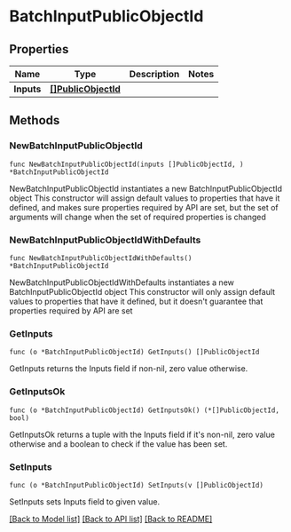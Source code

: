 # BatchInputPublicObjectId

## Properties

Name | Type | Description | Notes
------------ | ------------- | ------------- | -------------
**Inputs** | [**[]PublicObjectId**](PublicObjectId.md) |  | 

## Methods

### NewBatchInputPublicObjectId

`func NewBatchInputPublicObjectId(inputs []PublicObjectId, ) *BatchInputPublicObjectId`

NewBatchInputPublicObjectId instantiates a new BatchInputPublicObjectId object
This constructor will assign default values to properties that have it defined,
and makes sure properties required by API are set, but the set of arguments
will change when the set of required properties is changed

### NewBatchInputPublicObjectIdWithDefaults

`func NewBatchInputPublicObjectIdWithDefaults() *BatchInputPublicObjectId`

NewBatchInputPublicObjectIdWithDefaults instantiates a new BatchInputPublicObjectId object
This constructor will only assign default values to properties that have it defined,
but it doesn't guarantee that properties required by API are set

### GetInputs

`func (o *BatchInputPublicObjectId) GetInputs() []PublicObjectId`

GetInputs returns the Inputs field if non-nil, zero value otherwise.

### GetInputsOk

`func (o *BatchInputPublicObjectId) GetInputsOk() (*[]PublicObjectId, bool)`

GetInputsOk returns a tuple with the Inputs field if it's non-nil, zero value otherwise
and a boolean to check if the value has been set.

### SetInputs

`func (o *BatchInputPublicObjectId) SetInputs(v []PublicObjectId)`

SetInputs sets Inputs field to given value.



[[Back to Model list]](../README.md#documentation-for-models) [[Back to API list]](../README.md#documentation-for-api-endpoints) [[Back to README]](../README.md)


